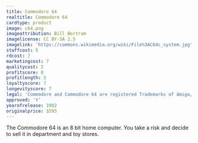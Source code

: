 ```yaml
---
title: Commodore 64
realtitle: Commodore 64
cardtype: product
image: c64.png
imageattribution: Bill Bertram
imagelicense: CC BY-SA 2.5
imagelink: 'https://commons.wikimedia.org/wiki/File%3AC64c_system.jpg'
staffcost: 5
rdcost: 7
marketingcost: 7
qualitycost: 2
profitscore: 8
profitlength: 5
loyaltyscore: 7
longevityscore: 7
legal: 'Commodore and Commodore 64 are registered Trademarks of Amiga, Inc.'
approved: 'Y'
yearofrelease: 1982
originalprice: $595
---
```


The Commodore 64 is an 8 bit home computer. You take a risk and decide to sell it in department and toy stores.
